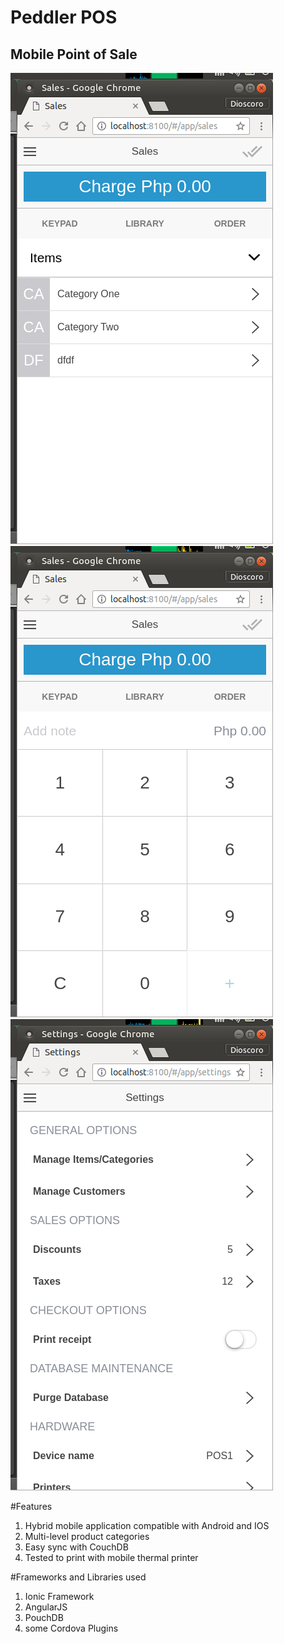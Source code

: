 # Peddler POS
## Mobile Point of Sale

![Alt](/www/img/sales.png "Sales")
![Alt](/www/img/sales-keypad.png "Sales Keypad")
![Alt](/www/img/settings.png "Settings")

#Features
1. Hybrid mobile application compatible with Android and IOS
2. Multi-level product categories
3. Easy sync with CouchDB
4. Tested to print with mobile thermal printer

#Frameworks and Libraries used
1. Ionic Framework
2. AngularJS
3. PouchDB
4. some Cordova Plugins